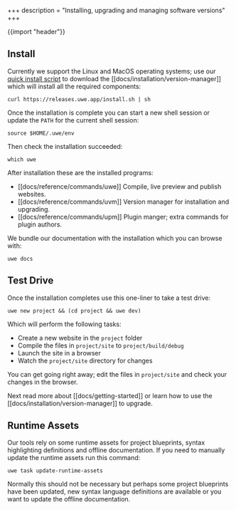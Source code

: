 +++
description = "Installing, upgrading and managing software versions"
+++

{{import "header"}}

## Install

Currently we support the Linux and MacOS operating systems; use our [quick install script][] to download the [[docs/installation/version-manager]] which will install all the required components:

```text
curl https://releases.uwe.app/install.sh | sh
```

Once the installation is complete you can start a new shell session or update the `PATH` for the current shell session:

```text
source $HOME/.uwe/env
```

Then check the installation succeeded:

```text
which uwe
```

After installation these are the installed programs:

* [[docs/reference/commands/uwe]] Compile, live preview and publish websites.
* [[docs/reference/commands/uvm]] Version manager for installation and upgrading.
* [[docs/reference/commands/upm]] Plugin manger; extra commands for plugin authors.

We bundle our documentation with the installation which you can browse with:

```text
uwe docs
```

## Test Drive

Once the installation completes use this one-liner to take a test drive:

```text
uwe new project && (cd project && uwe dev)
```

Which will perform the following tasks:

* Create a new website in the `project` folder
* Compile the files in `project/site` to `project/build/debug`
* Launch the site in a browser
* Watch the `project/site` directory for changes

You can get going right away; edit the files in `project/site` and check your changes in the browser.

Next read more about [[docs/getting-started]] or learn how to use the [[docs/installation/version-manager]] to upgrade.

## Runtime Assets

Our tools rely on some runtime assets for project blueprints, syntax highlighting definitions and offline documentation. If you need to manually update the runtime assets run this command:

```text
uwe task update-runtime-assets
```

Normally this should not be necessary but perhaps some project blueprints have been updated, new syntax language definitions are available or you want to update the offline documentation.

[quick install script]: https://github.com/uwe-app/releases/blob/main/install.sh

